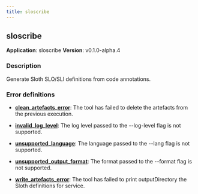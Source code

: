 ```yaml
---
title: sloscribe
---
```


## sloscribe

**Application**: sloscribe
**Version**: v0.1.0-alpha.4

### Description

Generate Sloth SLO/SLI definitions from code annotations.

### Error definitions


  * [**clean_artefacts_error**](./errors_definitions/clean_artefacts_error): The tool has failed to delete the artefacts from the previous execution.

  * [**invalid_log_level**](./errors_definitions/invalid_log_level): The log level passed to the --log-level flag is not supported.

  * [**unsupported_language**](./errors_definitions/unsupported_language): The language passed to the --lang flag is not supported.

  * [**unsupported_output_format**](./errors_definitions/unsupported_output_format): The format passed to the --format flag is not supported.

  * [**write_artefacts_error**](./errors_definitions/write_artefacts_error): The tool has failed to print outputDirectory the Sloth definitions for service.

